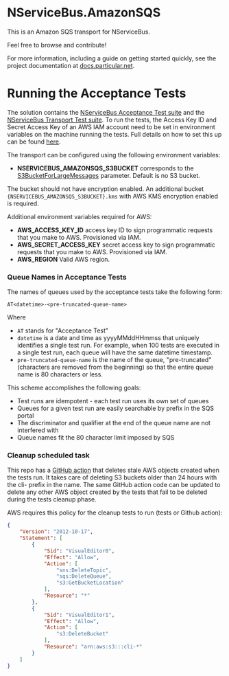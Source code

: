 NServiceBus.AmazonSQS
===============

This is an Amazon SQS transport for NServiceBus.

Feel free to browse and contribute!

For more information, including a guide on getting started quickly, see the project documentation at [docs.particular.net](https://docs.particular.net/transports/sqs/).

Running the Acceptance Tests
===============

The solution contains the [NServiceBus Acceptance Test suite](https://www.nuget.org/packages/NServiceBus.AcceptanceTests.Sources/) and the [NServiceBus Transport Test suite](https://www.nuget.org/packages/NServiceBus.TransportTests.Sources/).
To run the tests, the Access Key ID and Secret Access Key of an AWS IAM account need to be set in environment variables on the machine running the tests. Full details on how to set this up can be found [here](https://docs.particular.net/transports/sqs/#getting-started-set-up-an-aws-account).

The transport can be configured using the following environment variables:

 * **NSERVICEBUS_AMAZONSQS_S3BUCKET** corresponds to the [S3BucketForLargeMessages](https://docs.particular.net/transports/sqs/configuration-options#s3bucketforlargemessages) parameter. Default is no S3 bucket.

 The bucket should not have encryption enabled. An additional bucket `{NSERVICEBUS_AMAZONSQS_S3BUCKET}.kms` with AWS KMS encryption enabled is required.
 
 Additional environment variables required for AWS:
 
 * **AWS_ACCESS_KEY_ID** access key ID to sign programmatic requests that you make to AWS. Provisioned via IAM.
 * **AWS_SECRET_ACCESS_KEY** secret access key to sign programmatic requests that you make to AWS. Provisioned via IAM.
 * **AWS_REGION** Valid AWS region.

### Queue Names in Acceptance Tests

The names of queues used by the acceptance tests take the following form:

    AT<datetime>-<pre-truncated-queue-name>

Where

 * `AT` stands for "Acceptance Test"
 * `datetime` is a date and time as yyyyMMddHHmmss that uniquely identifies a single test run. For example, when 100 tests are executed in a single test run, each queue will have the same datetime timestamp.
 * `pre-truncated-queue-name` is the name of the queue, "pre-truncated" (characters are removed from the beginning) so that the entire queue name is 80 characters or less. 

This scheme accomplishes the following goals:

 * Test runs are idempotent - each test run uses its own set of queues
 * Queues for a given test run are easily searchable by prefix in the SQS portal
 * The discriminator and qualifier at the end of the queue name are not interfered with 
 * Queue names fit the 80 character limit imposed by SQS

### Cleanup scheduled task
This repo has a [GitHub action](/actions/workflows/tests-cleanup.yml) that deletes stale AWS objects created when the tests run. It takes care of deleting S3 buckets older than 24 hours with the cli- prefix in the name. The same GitHub action code can be updated to delete any other AWS object created by the tests that fail to be deleted during the tests cleanup phase.

AWS requires this policy for the cleanup tests to run (tests or Github action):

```json
{
    "Version": "2012-10-17",
    "Statement": [
        {
            "Sid": "VisualEditor0",
            "Effect": "Allow",
            "Action": [
                "sns:DeleteTopic",
                "sqs:DeleteQueue",
                "s3:GetBucketLocation"
            ],
            "Resource": "*"
        },
        {
            "Sid": "VisualEditor1",
            "Effect": "Allow",
            "Action": [
                "s3:DeleteBucket"
            ],
            "Resource": "arn:aws:s3:::cli-*"
        }
    ]
}
```

